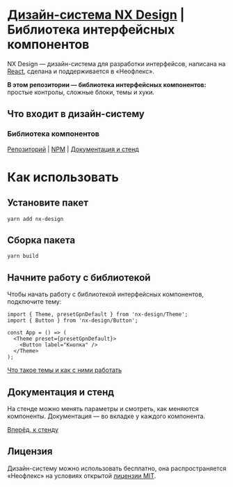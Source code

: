 # [Дизайн-система NX Design](http://consta.gazprom-neft.ru/) | Библиотека интерфейсных компонентов

NX Design — дизайн-система для разработки интерфейсов, написана на [React](https://reactjs.org/), сделана и поддерживается в «Неофлекс».

**В этом репозитории — библиотека интерфейсных компонентов:** простые контролы, сложные блоки, темы и хуки.

## Что входит в дизайн-систему

### Библиотека компонентов

[Репозиторий](https://github.com/neoflex-consulting/nx-design) | [NPM](https://www.npmjs.com/package/nx-design) | [Документация и стенд](http://cloud2:6006/?path=/docs/common-about--page)

# Как использовать

## Установите пакет

```
yarn add nx-design
```

## Сборка пакета

```
yarn build
```

## Начните работу с библиотекой

Чтобы начать работу с библиотекой интерфейсных компонентов, подключите тему:

```tsx
import { Theme, presetGpnDefault } from 'nx-design/Theme';
import { Button } from 'nx-design/Button';

const App = () => (
  <Theme preset={presetGpnDefault}>
    <Button label="Кнопка" />
  </Theme>
);
```

[Что такое темы и как с ними работать](https://consta-uikit.vercel.app/?path=/docs/thematization-what-are-themes--page)

## Документация и стенд

На стенде можно менять параметры и смотреть, как меняются компоненты. Документация — во вкладке у каждого компонента.

[Вперёд, к стенду](http://cloud2:6006/)

## Лицензия

Дизайн-систему можно использовать бесплатно, она распространяется «Неофлекс» на условиях открытой [лицензии MIT](https://consta.gazprom-neft.ru/static/licence_mit.pdf).
